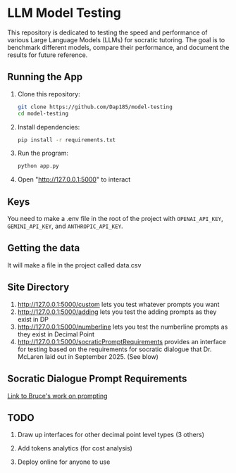 # LLM Model Testing

This repository is dedicated to testing the speed and performance of various Large Language Models (LLMs) for socratic tutoring. The goal is to benchmark different models, compare their performance, and document the results for future reference.

## Running the App

1. Clone this repository:
    ```bash
    git clone https://github.com/Dap185/model-testing
    cd model-testing
    ```

2. Install dependencies:
    ```bash
    pip install -r requirements.txt
    ```

3. Run the program:
    ```bash
    python app.py
    ```

4. Open "http://127.0.0.1:5000" to interact

## Keys
You need to make a .env file in the root of the project with `OPENAI_API_KEY`, `GEMINI_API_KEY`, and `ANTHROPIC_API_KEY`.


## Getting the data
It will make a file in the project called data.csv

## Site Directory
1. http://127.0.0.1:5000/custom lets you test whatever prompts you want
2. http://127.0.0.1:5000/adding lets you test the adding prompts as they exist in DP
3. http://127.0.0.1:5000/numberline lets you test the numberline prompts as they exist in Decimal Point
4. http://127.0.0.1:5000/socraticPromptRequirements provides an interface for testing based on the requirements for socratic dialogue that Dr. McLaren laid out in September 2025. (See blow)

## Socratic Dialogue Prompt Requirements
[Link to Bruce's work on prompting](https://docs.google.com/document/d/188tmspawsaUifEHmj2Lyi82yMnl3q_l3nsOZiMUy-Uo/edit?usp=sharing)

## TODO

1. Draw up interfaces for other decimal point level types (3 others)

2. Add tokens analytics (for cost analysis)

3. Deploy online for anyone to use